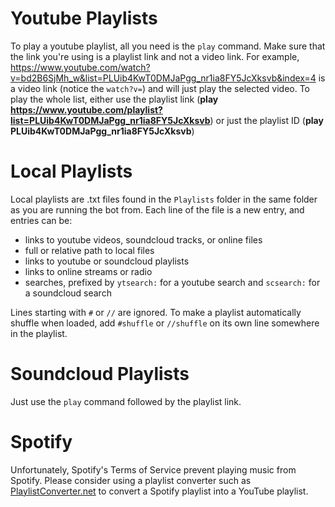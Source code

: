 # Youtube Playlists
To play a youtube playlist, all you need is the `play` command. Make sure that the link you're using is a playlist link and not a video link. For example, https://www.youtube.com/watch?v=bd2B6SjMh_w&list=PLUib4KwT0DMJaPgg_nr1ia8FY5JcXksvb&index=4 is a video link (notice the `watch?v=`) and will just play the selected video. To play the whole list, either use the playlist link (**play https://www.youtube.com/playlist?list=PLUib4KwT0DMJaPgg_nr1ia8FY5JcXksvb**) or just the playlist ID (**play PLUib4KwT0DMJaPgg_nr1ia8FY5JcXksvb**)

# Local Playlists
Local playlists are .txt files found in the `Playlists` folder in the same folder as you are running the bot from. Each line of the file is a new entry, and entries can be:
* links to youtube videos, soundcloud tracks, or online files
* full or relative path to local files
* links to youtube or soundcloud playlists
* links to online streams or radio
* searches, prefixed by `ytsearch:` for a youtube search and `scsearch:` for a soundcloud search

Lines starting with `#` or `//` are ignored. To make a playlist automatically shuffle when loaded, add `#shuffle` or `//shuffle` on its own line somewhere in the playlist.

# Soundcloud Playlists
Just use the `play` command followed by the playlist link.

# Spotify
Unfortunately, Spotify's Terms of Service prevent playing music from Spotify. Please consider using a playlist converter such as [PlaylistConverter.net](http://www.playlist-converter.net/) to convert a Spotify playlist into a YouTube playlist.